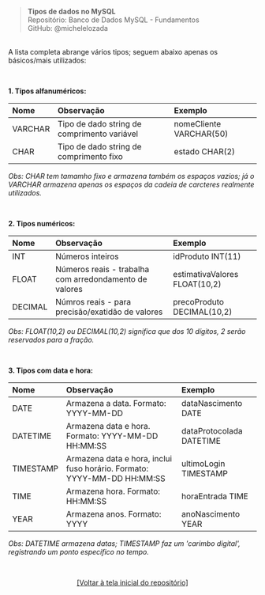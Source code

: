> **Tipos de dados no MySQL**  
> Repositório: Banco de Dados MySQL - Fundamentos   
> GitHub: @michelelozada
&nbsp;
     
&nbsp;   
A lista completa abrange vários tipos; seguem abaixo apenas os básicos/mais utilizados:    

&nbsp;   

**1. Tipos alfanuméricos:**  

Nome 		| Observação  	| Exemplo |
:--- 		| :---			    | :---    |
VARCHAR	| Tipo de dado string de comprimento variável | nomeCliente VARCHAR(50) |
CHAR	 	| Tipo de dado string de comprimento fixo | estado CHAR(2) |

*Obs: CHAR tem tamamho fixo e armazena também os espaços vazios; já o VARCHAR armazena apenas os espaços da cadeia de carcteres realmente utilizados.*  

&nbsp;   

**2. Tipos numéricos:**  

Nome 		| Observação  	| Exemplo |
:--- 		| :---			| :---	|
INT		 	| Números inteiros | idProduto INT(11) |
FLOAT	 	| Números reais - trabalha com arredondamento de valores | estimativaValores FLOAT(10,2) |
DECIMAL	| Númros reais - para precisão/exatidão de valores | precoProduto DECIMAL(10,2) |

*Obs: FLOAT(10,2) ou DECIMAL(10,2) significa que dos 10 dígitos, 2 serão reservados para a fração.*    

&nbsp;
   
**3. Tipos com data e hora:**  

Nome 		| Observação  	| Exemplo |
:--- 		| :---			| :--- |
DATE	 	| Armazena a data. Formato: YYYY-MM-DD		| dataNascimento DATE |
DATETIME 	| Armazena data e hora. Formato: YYYY-MM-DD HH:MM:SS	| dataProtocolada DATETIME |
TIMESTAMP | Armazena data e hora, inclui fuso horário. Formato: YYYY-MM-DD HH:MM:SS | ultimoLogin TIMESTAMP |
TIME		| Armazena hora. Formato: HH:MM:SS	| horaEntrada TIME |
YEAR		| Armazena anos. Formato: YYYY | anoNascimento YEAR |

*Obs: DATETIME armazena datas; TIMESTAMP faz um 'carimbo digital', registrando um ponto específico no tempo.*  

&nbsp;

<div align="center">
<a href="https://github.com/michelelozada/MySQL-Study-Notes">[Voltar à tela inicial do repositório]</a>
</div>